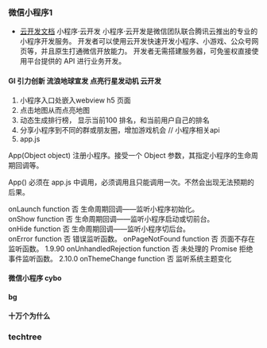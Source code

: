 ### 微信小程序1
- [云开发文档](https://developers.weixin.qq.com/miniprogram/dev/wxcloud/basis/getting-started.html)
小程序·云开发
小程序·云开发是微信团队联合腾讯云推出的专业的小程序开发服务。
开发者可以使用云开发快速开发小程序、小游戏、公众号网页等，并且原生打通微信开放能力。
开发者无需搭建服务器，可免鉴权直接使用平台提供的 API 进行业务开发。
#### GI 引力创新 流浪地球宣发 点亮行星发动机 云开发

1. 小程序入口处嵌入webview h5 页面
2. 点击地图从而点亮地图
3. 动态生成排行榜， 显示当前100 排名，和当前用户自己的排名
4. 分享小程序到不同的群或朋友圈，增加游戏机会
// 小程序相关api
1. app.js

App(Object object)
注册小程序。接受一个 Object 参数，其指定小程序的生命周期回调等。

App() 必须在 app.js 中调用，必须调用且只能调用一次。不然会出现无法预期的后果。

onLaunch	function		否	生命周期回调——监听小程序初始化。	
onShow	function		否	生命周期回调——监听小程序启动或切前台。	
onHide	function		否	生命周期回调——监听小程序切后台。	
onError	function		否	错误监听函数。	
onPageNotFound	function		否	页面不存在监听函数。	1.9.90
onUnhandledRejection	function		否	未处理的 Promise 拒绝事件监听函数。	2.10.0
onThemeChange	function		否	监听系统主题变化





#### 微信小程序 cybo

#### bg

#### 十万个为什么

### techtree 